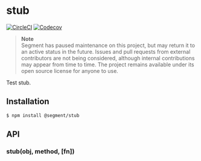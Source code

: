 # stub

[![CircleCI](https://circleci.com/gh/segmentio/stub.svg?style=shield&circle-token=41686fb54606c8fa9ad14a704649f445a032b0a3)](https://circleci.com/gh/segmentio/stub)
[![Codecov](https://img.shields.io/codecov/c/github/segmentio/stub/master.svg?maxAge=2592000)](https://codecov.io/gh/segmentio/stub)

> **Note**  
> Segment has paused maintenance on this project, but may return it to an active status in the future. Issues and pull requests from external contributors are not being considered, although internal contributions may appear from time to time. The project remains available under its open source license for anyone to use.

Test stub.

## Installation

```sh
$ npm install @segment/stub
```

## API

### stub(obj, method, [fn])

